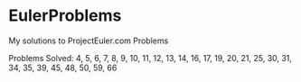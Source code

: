# EulerProblems
My solutions to ProjectEuler.com Problems

Problems Solved: 4, 5, 6, 7, 8, 9, 10, 11, 12, 13,
14, 16, 17, 19, 20, 21, 25, 30, 31, 34, 35, 39, 45, 48, 50, 59, 66 
